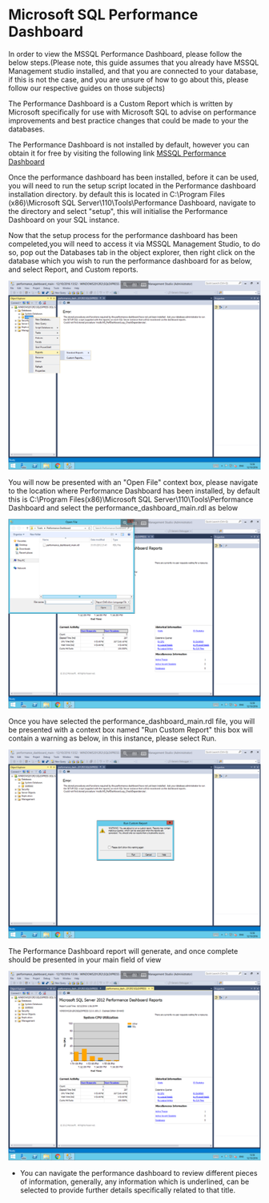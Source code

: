 # Microsoft SQL Performance Dashboard

In order to view the MSSQL Performance Dashboard, please follow the below steps.(Please note, this guide assumes that you already have MSSQL Management studio installed, and that you are connected to your database, 
if this is not the case, and you are unsure of how to go about this, please follow our respective guides on those subjects)

The Performance Dashboard is a Custom Report which is written by Microsoft specifically for use with Microsoft SQL to advise on performance improvements and best practice changes that could be made to your the databases.

The Performance Dashboard is not installed by default, however you can obtain it for free by visiting the following link
[MSSQL Performance Dashboard](http://www.microsoft.com/en-gb/download/details.aspx?id=29063)

Once the performance dashboard has been installed, before it can be used, you will need to run the setup script located in the Performance dashboard installation directory. by default this is located in C:\Program Files (x86)\Microsoft SQL Server\110\Tools\Performance Dashboard, navigate to the directory and select "setup", this will initialise the Performance Dashboard on your SQL instance.

Now that the setup process for the performance dashboard has been compeleted,you will need to access it via MSSQL Management Studio, to do so, pop out the Databases tab in the object explorer, then right click on the database which you wish to run the performance dashboard for as below, and select Report, and Custom reports.

![Right click context](Images/performancedashboard/rightclickcontextreports.PNG)

You will now be presented with an "Open File" context box, please navigate to the location where Performance Dashboard has been installed, by default this is C:\Program Files(x86)\Microsoft SQL Server\110\Tools\Performance Dashboard and select the performance_dashboard_main.rdl as below

![Location](Images/performancedashboard/perdashlocation.PNG)

Once you have selected the performance_dashboard_main.rdl file, you will be presented with a context box named "Run Custom Report" this box will contain a warning as below, in this instance, please select Run.

![Warning](Images/performancedashboard/runreport.PNG)

The Performance Dashboard report will generate, and once complete should be presented in your main field of view

![Performance](Images/performancedashboard/perfdashboard.PNG)

* You can navigate the performance dashboard to review different pieces of information, generally, any information which is underlined, can be selected to provide further details specifically related to that title.